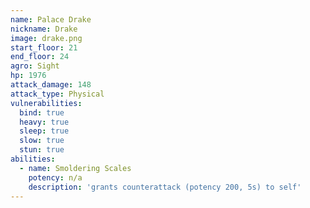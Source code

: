 ```yaml
---
name: Palace Drake
nickname: Drake
image: drake.png
start_floor: 21
end_floor: 24
agro: Sight
hp: 1976
attack_damage: 148
attack_type: Physical
vulnerabilities:
  bind: true
  heavy: true
  sleep: true
  slow: true
  stun: true
abilities:
  - name: Smoldering Scales
    potency: n/a
    description: 'grants counterattack (potency 200, 5s) to self'
---
```


